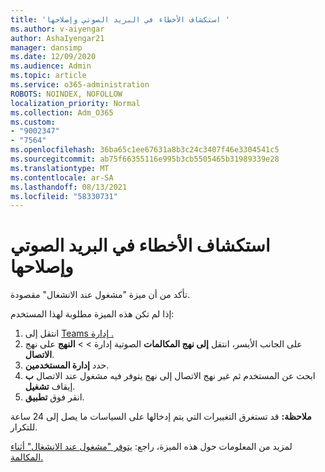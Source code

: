 ```yaml
---
title: 'استكشاف الأخطاء في البريد الصوتي وإصلاحها '
ms.author: v-aiyengar
author: AshaIyengar21
manager: dansimp
ms.date: 12/09/2020
ms.audience: Admin
ms.topic: article
ms.service: o365-administration
ROBOTS: NOINDEX, NOFOLLOW
localization_priority: Normal
ms.collection: Adm_O365
ms.custom:
- "9002347"
- "7564"
ms.openlocfilehash: 36ba65c1ee67631a8b3c24c3407f46e3304541c5
ms.sourcegitcommit: ab75f66355116e995b3cb5505465b31989339e28
ms.translationtype: MT
ms.contentlocale: ar-SA
ms.lasthandoff: 08/13/2021
ms.locfileid: "58330731"
---
```

# <a name="troubleshooting-voicemail"></a>استكشاف الأخطاء في البريد الصوتي وإصلاحها

تأكد من أن ميزة "مشغول عند الانشغال" مقصودة.

إذا لم تكن هذه الميزة مطلوبة لهذا المستخدم:

1. انتقل إلى [Teams إدارة .](https://admin.teams.microsoft.com/policies/calling)
1. على الجانب الأيسر، انتقل **إلى نهج المكالمات** الصوتية إدارة  >    >  **النهج** على نهج **الاتصال**.
1. حدد **إدارة المستخدمين**.
1. ابحث عن المستخدم ثم غير نهج الاتصال إلى نهج يتوفر فيه مشغول عند الاتصال **ب** إيقاف **تشغيل**.
1. انقر فوق **تطبيق**.

**ملاحظة:** قد تستغرق التغييرات التي يتم إدخالها على السياسات ما يصل إلى 24 ساعة للتكرار.

لمزيد من المعلومات حول هذه الميزة، راجع: [يتوفر "مشغول عند الانشغال" أثناء المكالمة.](https://docs.microsoft.com/microsoftteams/teams-calling-policy#busy-on-busy-is-available-while-in-a-call)
